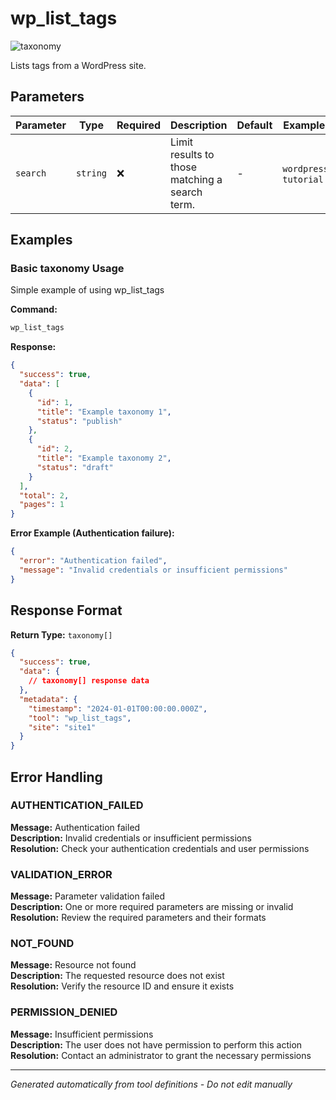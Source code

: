 # wp_list_tags

![taxonomy](https://img.shields.io/badge/category-taxonomy-lightgrey)

Lists tags from a WordPress site.

## Parameters

| Parameter | Type | Required | Description | Default | Examples |
|-----------|------|----------|-------------|---------|----------|
| `search` | `string` | ❌ | Limit results to those matching a search term. | - | `wordpress`, `tutorial` |

## Examples

### Basic taxonomy Usage

Simple example of using wp_list_tags

**Command:**

```bash
wp_list_tags 
```

**Response:**

```json
{
  "success": true,
  "data": [
    {
      "id": 1,
      "title": "Example taxonomy 1",
      "status": "publish"
    },
    {
      "id": 2,
      "title": "Example taxonomy 2",
      "status": "draft"
    }
  ],
  "total": 2,
  "pages": 1
}
```

**Error Example (Authentication failure):**

```json
{
  "error": "Authentication failed",
  "message": "Invalid credentials or insufficient permissions"
}
```

## Response Format

**Return Type:** `taxonomy[]`

```json
{
  "success": true,
  "data": {
    // taxonomy[] response data
  },
  "metadata": {
    "timestamp": "2024-01-01T00:00:00.000Z",
    "tool": "wp_list_tags",
    "site": "site1"
  }
}
```

## Error Handling

### AUTHENTICATION_FAILED

**Message:** Authentication failed  
**Description:** Invalid credentials or insufficient permissions  
**Resolution:** Check your authentication credentials and user permissions

### VALIDATION_ERROR

**Message:** Parameter validation failed  
**Description:** One or more required parameters are missing or invalid  
**Resolution:** Review the required parameters and their formats

### NOT_FOUND

**Message:** Resource not found  
**Description:** The requested resource does not exist  
**Resolution:** Verify the resource ID and ensure it exists

### PERMISSION_DENIED

**Message:** Insufficient permissions  
**Description:** The user does not have permission to perform this action  
**Resolution:** Contact an administrator to grant the necessary permissions

---

*Generated automatically from tool definitions - Do not edit manually*
